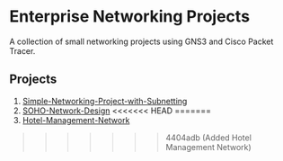 # Enterprise Networking Projects

A collection of small networking projects using GNS3 and Cisco Packet Tracer.

## Projects

1. [Simple-Networking-Project-with-Subnetting](simple-networking-project-with-subnetting)
2. [SOHO-Network-Design](SOHO-Network-Design)
<<<<<<< HEAD
=======
3. [Hotel-Management-Network](Hotel-Management-Network)
>>>>>>> 4404adb (Added Hotel Management Network)
